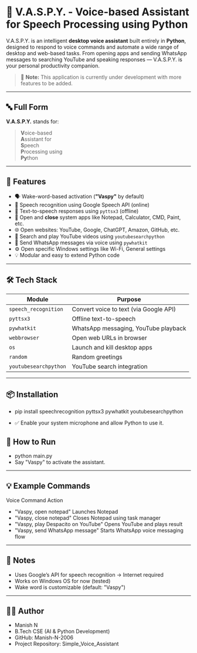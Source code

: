 # 🤖 V.A.S.P.Y. - Voice-based Assistant for Speech Processing using Python

V.A.S.P.Y. is an intelligent **desktop voice assistant** built entirely in **Python**, designed to respond to voice commands and automate a wide range of desktop and web-based tasks. From opening apps and sending WhatsApp messages to searching YouTube and speaking responses — V.A.S.P.Y. is your personal productivity companion.

> 🚧 **Note:** This application is currently under development with more features to be added.

---

## 🔤 Full Form

**V.A.S.P.Y.** stands for:

> **V**oice-based  
> **A**ssistant for  
> **S**peech  
> **P**rocessing using  
> **Py**thon

---

## 🎯 Features

- 🗣️ Wake-word-based activation (**"Vaspy"** by default)
- 🧠 Speech recognition using Google Speech API (online)
- 🎤 Text-to-speech responses using `pyttsx3` (offline)
- 📂 Open and **close** system apps like Notepad, Calculator, CMD, Paint, etc.
- 🌐 Open websites: YouTube, Google, ChatGPT, Amazon, GitHub, etc.
- 🎵 Search and play YouTube videos using `youtubesearchpython`
- 💬 Send WhatsApp messages via voice using `pywhatkit`
- ⚙️ Open specific Windows settings like Wi-Fi, General settings
- 💡 Modular and easy to extend Python code

---

## 🛠 Tech Stack

| Module                  | Purpose                                 |
|-------------------------|------------------------------------------|
| `speech_recognition`    | Convert voice to text (via Google API)   |
| `pyttsx3`               | Offline text-to-speech                   |
| `pywhatkit`             | WhatsApp messaging, YouTube playback     |
| `webbrowser`            | Open web URLs in browser                 |
| `os`                    | Launch and kill desktop apps             |
| `random`                | Random greetings                        |
| `youtubesearchpython`   | YouTube search integration               |

---

## 📦 Installation

- pip install speechrecognition pyttsx3 pywhatkit youtubesearchpython
  
- ✅ Enable your system microphone and allow Python to use it.

## 🚀 How to Run

- python main.py
- Say "Vaspy" to activate the assistant.

---

## 💡 Example Commands

Voice Command	Action
- "Vaspy, open notepad"	Launches Notepad
- "Vaspy, close notepad"	Closes Notepad using task manager
- "Vaspy, play Despacito on YouTube"	Opens YouTube and plays result
- "Vaspy, send WhatsApp message"	Starts WhatsApp voice messaging flow

---

## 🔐 Notes

- Uses Google’s API for speech recognition → Internet required
- Works on Windows OS for now (tested)
- Wake word is customizable (default: "Vaspy")

---

## 🧑‍💻 Author

- Manish N
- B.Tech CSE (AI & Python Development)
- GitHub: Manish-N-2006
- Project Repository: Simple_Voice_Assistant
